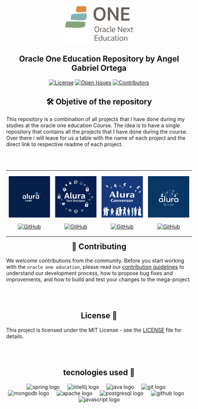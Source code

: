 <div align="center">
  <img src="./media/Oracle.png" alt="Logo" height="100">
  <h2>
    Oracle One Education Repository by Angel Gabriel Ortega
  </h2>
</div>

<p align="center">
    <a href="https://github.com/Angel-ISO/oracleOneEducation/blob/main/LICENSE"><img src="https://img.shields.io/github/license/Angel-ISO/oracleOneEducation?style=for-the-badge" alt="License"></a>
    <a href="https://github.com/Angel-ISO/oracleOneEducation/issues"><img src="https://img.shields.io/github/issues/Angel-ISO/oracleOneEducation?style=for-the-badge" alt="Open Issues"></a>
    <a href="https://github.com/Angel-ISO/oracleOneEducation/graphs/contributors"><img src="https://img.shields.io/github/contributors/Angel-ISO/oracleOneEducation?style=for-the-badge" alt="Contributors"></a>
</p>



<div align="center">
<h2>
🛠️ Objetive of the repository
</h2>
</div>

This repository is a combination of all projects that I have done during my studies at the oracle one education Course. The idea is to have a single repository that contains all the projects that I have done during the course. Over there i will leave for us a table with the name of each project and the direct link to respective readme of each project.

<br>
<br>

<table align="left">
<tr border="none">
  <td width="25%" align="center">
    <p align="center">
        <img align="center" width=100% src="./media/projects/Logic.png" alt="Logic Project" />
    </p>
    <p align="center">
        <a href="https://github.com/Angel-ISO/oracleOneEducation/tree/main/logic" target="_blank">
            <img align="center" src="https://img.shields.io/badge/GitHub-100000?style=for-the-badge&logo=github&logoColor=white" alt="GitHub" />
        </a>
    </p>       
  </td>

  <td width="25%" align="center">
    <p align="center">
        <img align="center" width=100% src="./media/projects/TextEncripter.png" alt="Text Encripter" />
    </p>
    <p align="center">
        <a href="https://github.com/Angel-ISO/oracleOneEducation/tree/main/challenge" target="_blank">
            <img align="center" src="https://img.shields.io/badge/GitHub-100000?style=for-the-badge&logo=github&logoColor=white" alt="GitHub" />
        </a>
    </p> 
  </td>

  <td width="25%" align="center">
    <p align="center">
        <img align="center" width=100% src="./media/projects/Conversor.png" alt="Money Conversor" />
    </p>
    <p align="center">
        <a href="https://github.com/Angel-ISO/oracleOneEducation/tree/main/MoneyConversor" target="_blank">
            <img align="center" src="https://img.shields.io/badge/GitHub-100000?style=for-the-badge&logo=github&logoColor=white" alt="GitHub" />
        </a>
    </p>       
  </td>

  <td width="25%" align="center">
    <p align="center">
        <img align="center" width=100% src="./media/projects/Forums.png" alt="Alura Forums" />
    </p>
    <p align="center">
        <a href="https://github.com/Angel-ISO/oracleOneEducation/tree/main/alura" target="_blank">
            <img align="center" src="https://img.shields.io/badge/GitHub-100000?style=for-the-badge&logo=github&logoColor=white" alt="GitHub" />
        </a>
    </p>       
  </td>
</tr>
</table>



<div align="center">
<h2>
🤝 Contributing
</h2>
</div>


We welcome contributions from the community. Before you start working with the `oracle one education`, please read our [contribution guidelines](/Contributing.md) to understand our development process, how to propose bug fixes and improvements, and how to build and test your changes to the mega-project.



<br>
<br>



<div align="center">
<h2>
License 📜
</h2>
</div>

This project is licensed under the MIT License - see the [LICENSE](/LICENSE.md) file for details.



<br>
<br>


<div align="center">
<h2>
tecnologies used 🔧
</h2>
</div>

<div align="center">
  <img src="https://cdn.jsdelivr.net/gh/devicons/devicon/icons/spring/spring-original.svg" height="40" alt="spring logo"  />
  <img width="12" />
  <img src="https://cdn.jsdelivr.net/gh/devicons/devicon/icons/intellij/intellij-original.svg" height="40" alt="intellij logo"  />
  <img width="12" />
  <img src="https://cdn.jsdelivr.net/gh/devicons/devicon/icons/java/java-original.svg" height="40" alt="java logo"  />
  <img width="12" />
  <img src="https://cdn.jsdelivr.net/gh/devicons/devicon/icons/git/git-original.svg" height="40" alt="git logo"  />
  <img width="12" />
  <img src="https://cdn.jsdelivr.net/gh/devicons/devicon/icons/mongodb/mongodb-original.svg" height="40" alt="mongodb logo"  />
  <img width="12" />
  <img src="https://cdn.jsdelivr.net/gh/devicons/devicon/icons/apache/apache-original.svg" height="40" alt="apache logo"  />
  <img width="12" />
  <img src="https://cdn.jsdelivr.net/gh/devicons/devicon/icons/postgresql/postgresql-original.svg" height="40" alt="postgresql logo"  />
  <img width="12" />
  <img src="https://cdn.jsdelivr.net/gh/devicons/devicon/icons/github/github-original.svg" height="40" alt="github logo"  />
  <img width="12" />
  <img src="https://cdn.jsdelivr.net/gh/devicons/devicon/icons/javascript/javascript-original.svg" height="40" alt="javascript logo"  />
</div>

###